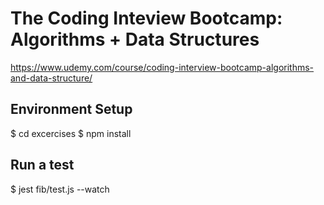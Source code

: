 # The Coding Inteview Bootcamp: Algorithms + Data Structures

https://www.udemy.com/course/coding-interview-bootcamp-algorithms-and-data-structure/

## Environment Setup
$ cd excercises
$ npm install

## Run a test
$ jest fib/test.js --watch
